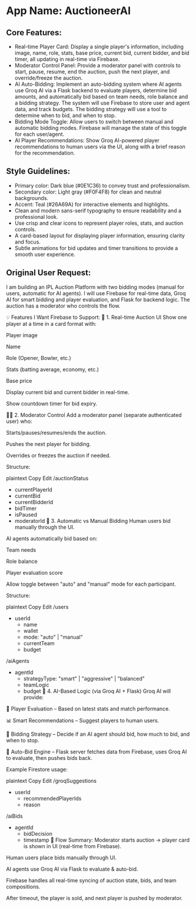 # **App Name**: AuctioneerAI

## Core Features:

- Real-time Player Card: Display a single player's information, including image, name, role, stats, base price, current bid, current bidder, and bid timer, all updating in real-time via Firebase.
- Moderator Control Panel: Provide a moderator panel with controls to start, pause, resume, end the auction, push the next player, and override/freeze the auction.
- AI Auto-Bidding: Implement an auto-bidding system where AI agents use Groq AI via a Flask backend to evaluate players, determine bid amounts, and automatically bid based on team needs, role balance and a bidding strategy. The system will use Firebase to store user and agent data, and track budgets. The bidding strategy will use a tool to determine when to bid, and when to stop.
- Bidding Mode Toggle: Allow users to switch between manual and automatic bidding modes. Firebase will manage the state of this toggle for each user/agent.
- AI Player Recommendations: Show Groq AI-powered player recommendations to human users via the UI, along with a brief reason for the recommendation.

## Style Guidelines:

- Primary color: Dark blue (#0E1C36) to convey trust and professionalism.
- Secondary color: Light gray (#F0F4F8) for clean and neutral backgrounds.
- Accent: Teal (#26A69A) for interactive elements and highlights.
- Clean and modern sans-serif typography to ensure readability and a professional look.
- Use crisp and clear icons to represent player roles, stats, and auction controls.
- A card-based layout for displaying player information, ensuring clarity and focus.
- Subtle animations for bid updates and timer transitions to provide a smooth user experience.

## Original User Request:
I am building an IPL Auction Platform with two bidding modes (manual for users, automatic for AI agents). I will use Firebase for real-time data, Groq AI for smart bidding and player evaluation, and Flask for backend logic. The auction has a moderator who controls the flow.

💡 Features I Want Firebase to Support:
🔴 1. Real-time Auction UI
Show one player at a time in a card format with:

Player image

Name

Role (Opener, Bowler, etc.)

Stats (batting average, economy, etc.)

Base price

Display current bid and current bidder in real-time.

Show countdown timer for bid expiry.

👨‍⚖️ 2. Moderator Control
Add a moderator panel (separate authenticated user) who:

Starts/pauses/resumes/ends the auction.

Pushes the next player for bidding.

Overrides or freezes the auction if needed.

Structure:

plaintext
Copy
Edit
/auctionStatus
  - currentPlayerId
  - currentBid
  - currentBidderId
  - bidTimer
  - isPaused
  - moderatorId
🧠 3. Automatic vs Manual Bidding
Human users bid manually through the UI.

AI agents automatically bid based on:

Team needs

Role balance

Player evaluation score

Allow toggle between "auto" and "manual" mode for each participant.

Structure:

plaintext
Copy
Edit
/users
  - userId
    - name
    - wallet
    - mode: "auto" | "manual"
    - currentTeam
    - budget

/aiAgents
  - agentId
    - strategyType: "smart" | "aggressive" | "balanced"
    - teamLogic
    - budget
🤖 4. AI-Based Logic (via Groq AI + Flask)
Groq AI will provide:

🧠 Player Evaluation – Based on latest stats and match performance.

📊 Smart Recommendations – Suggest players to human users.

🎯 Bidding Strategy – Decide if an AI agent should bid, how much to bid, and when to stop.

🔄 Auto-Bid Engine – Flask server fetches data from Firebase, uses Groq AI to evaluate, then pushes bids back.

Example Firestore usage:

plaintext
Copy
Edit
/groqSuggestions
  - userId
    - recommendedPlayerIds
    - reason

/aiBids
  - agentId
    - bidDecision
    - timestamp
🎯 Flow Summary:
Moderator starts auction → player card is shown in UI (real-time from Firebase).

Human users place bids manually through UI.

AI agents use Groq AI via Flask to evaluate & auto-bid.

Firebase handles all real-time syncing of auction state, bids, and team compositions.

After timeout, the player is sold, and next player is pushed by moderator.
  
